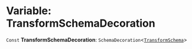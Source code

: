 # Variable: TransformSchemaDecoration

`Const` **TransformSchemaDecoration**: `SchemaDecoration`<[`TransformSchema`](/auto-docs/core/interfaces/TransformSchema-1.md)>
